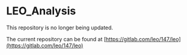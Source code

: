 # LEO_Analysis

This repository is no longer being updated. 

The current repository can be found at [https://gitlab.com/leo/147/leo](https://gitlab.com/leo/147/leo)
